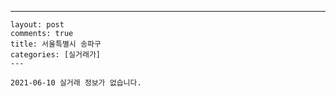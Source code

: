 ---
    layout: post
    comments: true
    title: 서울특별시 송파구
    categories: [실거래가]
    ---

    2021-06-10 실거래 정보가 없습니다.

    